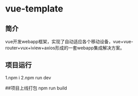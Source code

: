 # vue-template

## 简介
vue开发webapp框架，实现了自动适应各个移动设备，vue+vue-router+vux+iview+axios形成的一套webapp集成解决方案。

## 项目运行
1.npm i
2.npm run dev

##项目上线打包
npm run build
